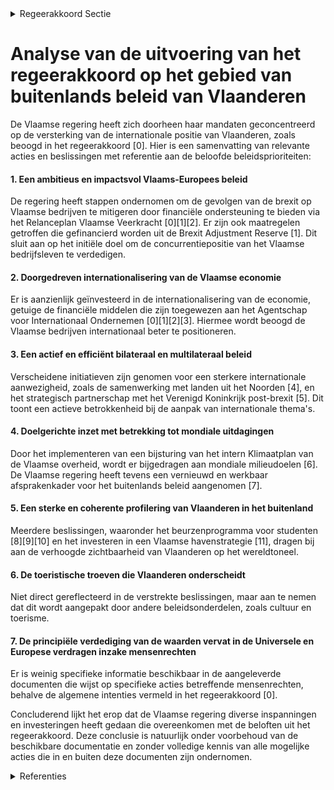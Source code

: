 

<details>
        <summary>Regeerakkoord Sectie </summary>
        <p>4.1 Buitenlands beleid Als 15e exporteur wereldwijd en logistieke draai-schijf van West-Europa, met 166 verschillende nationaliteiten en met zetels van internationale organisaties zoals de Europese Unie en de NAVO ís Vlaanderen bij uitstek internationaal. Internationale verdragen, EU-regelgeving, geopoli-tieke spanningen, handelsoorlogen, klimaatveran-dering, bedreigde mensenrechten en andere internationale uitdagingen hebben een directe en grote impact op de Vlaamse welvaart. Vlaanderen functioneert binnen de internationale rechtsorde en moet die waar mogelijk actief en positief beïnvloeden. Als Vlaanderen haar recht-matige belangen wil beschermen en bevorderen, dan moet zij plaats durven nemen in de ‘cockpit’ als er belangrijke beslissingen op internationaal vlak worden genomen. Samenwerking, onder meer met strategische internationale partners, is in deze essentieel om de Vlaamse doelstellingen te halen. De Vlaamse regering zal dan ook voluit investeren in een ambitieus, impactsvol en coherent interna-tionaal Vlaams beleid. Om de belangen, de welvaart en het welzijn van de Vlaamse burgers te behartigen. En om de slagkracht en de concurren-tiepositie van het Vlaams bedrijfsleven te verde-digen. Het Vlaams internationaal beleid is dan ook het logische en levensnoodzakelijke verleng-stuk van het eigen Vlaams beleid. De Vlaamse regering zet daarom in op: 1 Een ambitieus en impactsvol Vlaams-Europees beleid dat bijdraagt aan een slagkrachtige en gedragen Europese Unie die haar burgers en bedrijven ondersteunt 2 Een doorgedreven internationalisering van de Vlaamse economie 3 Een actief en efficiënt bilateraal en multilateraal beleid 4 Een doelgerichte inzet met betrekking tot de mondiale uitdagingen 5 Een sterke en coherente profilering van Vlaanderen in het buitenland 6 De toeristische troeven die Vlaanderen onderscheid 7 De principiële verdediging van de waarden vervat in de Universele en Europese verdragen inzake mensenrechten, waarbij het Vlaams Parlement actief wordt betrokken </p>
        </details> 

# Analyse van de uitvoering van het regeerakkoord op het gebied van buitenlands beleid van Vlaanderen

De Vlaamse regering heeft zich doorheen haar mandaten geconcentreerd op de versterking van de internationale positie van Vlaanderen, zoals beoogd in het regeerakkoord \[0\]. Hier is een samenvatting van relevante acties en beslissingen met referentie aan de beloofde beleidsprioriteiten:

#### 1. Een ambitieus en impactsvol Vlaams-Europees beleid
De regering heeft stappen ondernomen om de gevolgen van de brexit op Vlaamse bedrijven te mitigeren door financiële ondersteuning te bieden via het Relanceplan Vlaamse Veerkracht \[0\]\[1\]\[2\]. Er zijn ook maatregelen getroffen die gefinancierd worden uit de Brexit Adjustment Reserve \[1\]. Dit sluit aan op het initiële doel om de concurren­tiepositie van het Vlaamse bedrijfsleven te verdedigen.

#### 2. Doorgedreven internationalisering van de Vlaamse economie
Er is aanzienlijk geïnvesteerd in de internationalisering van de economie, getuige de financiële middelen die zijn toegewezen aan het Agentschap voor Internationaal Ondernemen \[0\]\[1\]\[2\]\[3\]. Hiermee wordt beoogd de Vlaamse bedrijven internationaal beter te positioneren.

#### 3. Een actief en efficiënt bilateraal en multilateraal beleid
Verscheidene initiatieven zijn genomen voor een sterkere internationale aanwezigheid, zoals de samenwerking met landen uit het Noorden \[4\], en het strategisch partnerschap met het Verenigd Koninkrijk post-brexit \[5\]. Dit toont een actieve betrokkenheid bij de aanpak van internationale thema's.

#### 4. Doelgerichte inzet met betrekking tot mondiale uitdagingen
Door het implementeren van een bijsturing van het intern Klimaatplan van de Vlaamse overheid, wordt er bijgedragen aan mondiale milieudoelen \[6\]. De Vlaamse regering heeft tevens een vernieuwd en werkbaar afsprakenkader voor het buitenlands beleid aangenomen \[7\].

#### 5. Een sterke en coherente profilering van Vlaanderen in het buitenland
Meerdere beslissingen, waaronder het beurzenprogramma voor studenten \[8\]\[9\]\[10\] en het investeren in een Vlaamse havenstrategie \[11\], dragen bij aan de verhoogde zichtbaarheid van Vlaanderen op het wereldtoneel.

#### 6. De toeristische troeven die Vlaanderen onderscheidt
Niet direct gereflecteerd in de verstrekte beslissingen, maar aan te nemen dat dit wordt aangepakt door andere beleidsonderdelen, zoals cultuur en toerisme.

#### 7. De principiële verdediging van de waarden vervat in de Universele en Europese verdragen inzake mensenrechten
Er is weinig specifieke informatie beschikbaar in de aangeleverde documenten die wijst op specifieke acties betreffende mensenrechten, behalve de algemene intenties vermeld in het regeerakkoord \[0\].

Concluderend lijkt het erop dat de Vlaamse regering diverse inspanningen en investeringen heeft gedaan die overeenkomen met de beloften uit het regeerakkoord. Deze conclusie is natuurlijk onder voorbehoud van de beschikbare documentatie en zonder volledige kennis van alle mogelijke acties die in en buiten deze documenten zijn ondernomen.

<details>
        <summary> Referenties</summary>
        **[\[0\]](https://beslissingenvlaamseregering.vlaanderen.be/?search=Maatregelen%20internationaal%20ondernemen%20voor%20de%20door%20de%20brexit%20ge%C3%AFmpacteerde%20bedrijven%20in%20het%20kader%20van%20het%20Relanceplan%20Vlaamse%20Veerkracht%3A%2030%20miljoen%20euro%20voor%20FIT&dateOption=select&startDate=2020-12-18T09%3A00%3A00Z&endDate=2020-12-18T09%3A00%3A00Z)** : **(2020-12-18)** Maatregelen internationaal ondernemen voor de door de brexit geïmpacteerde bedrijven in het kader van het Relanceplan Vlaamse Veerkracht: 30 miljoen euro voor FIT 

**[\[1\]](https://beslissingenvlaamseregering.vlaanderen.be/?search=Plan%20Vlaamse%20Veerkracht%3A%20Maatregelen%20met%20betrekking%20tot%20het%20internationaal%20ondernemen%20ten%20behoeve%20van%20de%20door%20de%20Brexit%20ge%C3%AFmpacteerde%20bedrijven&dateOption=select&startDate=2022-03-18T09%3A00%3A00Z&endDate=2022-03-18T09%3A00%3A00Z)** : **(2022-03-18)** Plan Vlaamse Veerkracht: Maatregelen met betrekking tot het internationaal ondernemen ten behoeve van de door de Brexit geïmpacteerde bedrijven 

**[\[2\]](https://beslissingenvlaamseregering.vlaanderen.be/?search=%28Steun%29maatregelen%20voor%20door%20Brexit%20ge%C3%AFmpacteerde%20bedrijven&dateOption=select&startDate=2020-12-18T09%3A00%3A00Z&endDate=2020-12-18T09%3A00%3A00Z)** : **(2020-12-18)** (Steun)maatregelen voor door Brexit geïmpacteerde bedrijven 

**[\[3\]](https://beslissingenvlaamseregering.vlaanderen.be/?search=FIT%20Corona%20Exit-plan%3A%20extra%20subsidies%20voor%20Bijzondere%20Exportsteun%20en%20voor%20Starterspakketten%20Internationalisering&dateOption=select&startDate=2020-07-17T08%3A00%3A00Z&endDate=2020-07-17T08%3A00%3A00Z)** : **(2020-07-17)** FIT Corona Exit-plan: extra subsidies voor Bijzondere Exportsteun en voor Starterspakketten Internationalisering 

**[\[4\]](https://beslissingenvlaamseregering.vlaanderen.be/?search=Visienota%20%27Vlaanderen%20en%20het%20Noorden%27&dateOption=select&startDate=2021-03-19T09%3A00%3A00Z&endDate=2021-03-19T09%3A00%3A00Z)** : **(2021-03-19)** Visienota 'Vlaanderen en het Noorden' 

**[\[5\]](https://beslissingenvlaamseregering.vlaanderen.be/?search=Visienota%20%27Vlaanderen%20en%20het%20Verenigd%20Koninkrijk%27&dateOption=select&startDate=2022-05-06T08%3A00%3A00Z&endDate=2022-05-06T08%3A00%3A00Z)** : **(2022-05-06)** Visienota 'Vlaanderen en het Verenigd Koninkrijk' 

**[\[6\]](https://beslissingenvlaamseregering.vlaanderen.be/?search=Bijsturing%20intern%20Klimaatplan%20Vlaamse%20overheid&dateOption=select&startDate=2022-07-15T08%3A00%3A00Z&endDate=2022-07-15T08%3A00%3A00Z)** : **(2022-07-15)** Bijsturing intern Klimaatplan Vlaamse overheid 

**[\[7\]](https://beslissingenvlaamseregering.vlaanderen.be/?search=Vernieuwd%20en%20werkbaar%20afsprakenkader%20voor%20het%20buitenlands%20beleid&dateOption=select&startDate=2022-05-20T08%3A00%3A00Z&endDate=2022-05-20T08%3A00%3A00Z)** : **(2022-05-20)** Vernieuwd en werkbaar afsprakenkader voor het buitenlands beleid 

**[\[8\]](https://beslissingenvlaamseregering.vlaanderen.be/?search=Visienota%20%27Internationaal%20beurzenprogramma%27&dateOption=select&startDate=2021-07-09T08%3A00%3A00Z&endDate=2021-07-09T08%3A00%3A00Z)** : **(2021-07-09)** Visienota 'Internationaal beurzenprogramma' 

**[\[9\]](https://beslissingenvlaamseregering.vlaanderen.be/?search=Internationale%20beurzenprogramma%20voor%20topstudenten&dateOption=select&startDate=2021-12-17T09%3A00%3A00Z&endDate=2021-12-17T09%3A00%3A00Z)** : **(2021-12-17)** Internationale beurzenprogramma voor topstudenten 

**[\[10\]](https://beslissingenvlaamseregering.vlaanderen.be/?search=Internationale%20beurzenprogramma%20voor%20topstudenten&dateOption=select&startDate=2022-01-28T09%3A00%3A00Z&endDate=2022-01-28T09%3A00%3A00Z)** : **(2022-01-28)** Internationale beurzenprogramma voor topstudenten 

**[\[11\]](https://beslissingenvlaamseregering.vlaanderen.be/?search=Vlaamse%20havenstrategie&dateOption=select&startDate=2021-12-17T09%3A00%3A00Z&endDate=2021-12-17T09%3A00%3A00Z)** : **(2021-12-17)** Vlaamse havenstrategie 
        </details> 

